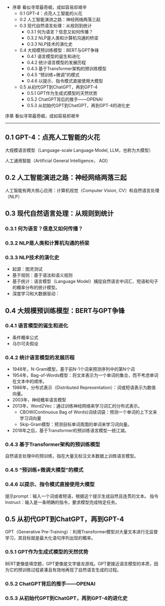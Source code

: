 
- 序章 看似寻常最奇崛，成如容易却艰辛
  - 0.1 GPT-4：点亮人工智能的火花
  - 0.2 人工智能演进之路：神经网络两落三起
  - 0.3 现代自然语言处理：从规则到统计
    - 0.3.1 何为语言？信息又如何传播？
    - 0.3.2 NLP是人类和计算机沟通的桥梁
    - 0.3.3 NLP技术的演化史
  - 0.4 大规模预训练模型：BERT与GPT争锋
    - 0.4.1 语言模型的诞生和进化
    - 0.4.2 统计语言模型的发展历程
    - 0.4.3 基于Transformer架构的预训练模型
    - 0.4.5 “预训练+微调”的模式
    - 0.4.6 以提示、指令模式直接使用大模型
  - 0.5 从初代GPT到ChatGPT，再到GPT-4
    - 0.5.1 GPT作为生成式模型的天然优势
    - 0.5.2 ChatGPT背后的推手——OPENAI
    - 0.5.3 从初始代GPT到ChatGPT，再到GPT-4的进化史


序章 看似寻常最奇崛，成如容易却艰辛
______
## 0.1 GPT-4：点亮人工智能的火花
大规模语言模型（Language-scale Language Model, LLM，也称为大模型）

人工通用智能（Artificial General Intelligence， AGI）

## 0.2 人工智能演进之路：神经网络两落三起
人工智能有两大核心应用：计算机视觉（Computer Vision, CV）和自然语言处理（NLP）

## 0.3 现代自然语言处理：从规则到统计
### 0.3.1 何为语言？信息又如何传播？
### 0.3.2 NLP是人类和计算机沟通的桥梁
### 0.3.3 NLP技术的演化史
* 起源：图灵测试
* 基于规则：基于语法和语义规则
* 基于统计：语言模型（Language Model）捕捉自然语言中词汇、短语和句子的概率分布的统计模型。
* 深度学习和大数据驱动：

## 0.4 大规模预训练模型：BERT与GPT争锋
### 0.4.1 语言模型的诞生和进化
* 条件概率公式
* 马尔可夫假设

### 0.4.2 统计语言模型的发展历程
* 1948年，N-Gram模型，基于前N-1个词来预测序列中的第N个词
* 1954年，Bag-of-Words模型：将文本表示为一个单词的集合，而不考虑单词在文本中的顺序。
* 1986年，分布式表示（Distributed Representation）：词或短语表示为数值向量。
* 2003年，神经概率语言模型
* 2013年，Word2Vec：通过训练神经网络来学习词汇的分布式表示。
  * CBOW(Continuous Bag of Words)词续词袋：预测一个单词的上下文来学习词向量
  * Skip-Gram模型：预测目标单词周围的单词来学习词向量。
* 2018年之后，基于Transformer的预训练语言模型一统江湖。

### 0.4.3 基于Transformer架构的预训练模型
自然语言处理中的预训练，指在大量无标注文本数据上训练语言模型。

### 0.4.5 “预训练+微调大模型”的模式

### 0.4.6 以提示、指令模式直接使用大模型
提示prompt：输入一个词或者短语，根据这个提示生成自然且连贯的文本。
指令Instruct：输入是一条明确的指令，要求模型完成特定任务。

## 0.5 从初代GPT到ChatGPT，再到GPT-4
GPT（Generative Pre-Training）：利用Transformer模型对大量文本进行无监督学习，其目标就是最大化语句序列出现的概率。

### 0.5.1 GPT作为生成式模型的天然优势
BERT更像是填空题，GPT更像是文字接龙游戏。GPT更接近语言模型的本质，因为它的预训练过程紧凑且有效地再现了自然语言生成的过程。

### 0.5.2 ChatGPT背后的推手——OPENAI

### 0.5.3 从初始代GPT到ChatGPT，再到GPT-4的进化史